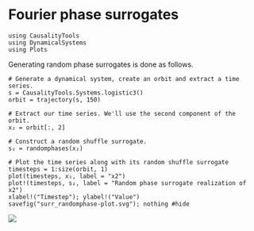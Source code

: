 # Fourier phase surrogates


```@setup s
using CausalityTools
using DynamicalSystems
using Plots
```

Generating random phase surrogates is done as follows.

```@example s
# Generate a dynamical system, create an orbit and extract a time series.
s = CausalityTools.Systems.logistic3()
orbit = trajectory(s, 150)

# Extract our time series. We'll use the second component of the orbit.
x₂ = orbit[:, 2]

# Construct a random shuffle surrogate.
s₂ = randomphases(x₂)

# Plot the time series along with its random shuffle surrogate
timesteps = 1:size(orbit, 1)
plot(timesteps, x₂, label = "x2")
plot!(timesteps, s₂, label = "Random phase surrogate realization of x2")
xlabel!("Timestep"); ylabel!("Value")
savefig("surr_randomphase-plot.svg"); nothing #hide
```

![](surr_randomphase-plot.svg)
